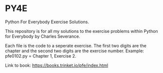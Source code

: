 # PY4E

Python For Everybody Exercise Solutions.

This repository is for all my solutions to the exercise problems within Python for Everybody by Charles Severance.  

Each file is the code to a seperate exercise. The first two digits are the chapter and the second two digits are the exercise number. 
Example: pfe0102.py = Chapter 1, Exercise 2. 

Link to book: https://books.trinket.io/pfe/index.html
